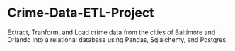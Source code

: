# Crime-Data-ETL-Project

Extract, Tranform, and Load crime data from the cities of Baltimore and Orlando into a relational database using Pandas, Sqlalchemy, and Postgres. 